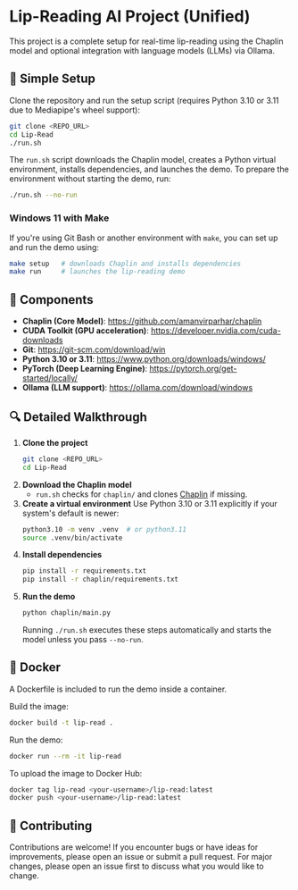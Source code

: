 # Lip-Reading AI Project (Unified)

This project is a complete setup for real-time lip-reading using the Chaplin model and optional integration with language models (LLMs) via Ollama.

## 🧰 Simple Setup

Clone the repository and run the setup script (requires Python 3.10 or 3.11 due to Mediapipe's wheel support):

```bash
git clone <REPO_URL>
cd Lip-Read
./run.sh
```

The `run.sh` script downloads the Chaplin model, creates a Python virtual environment, installs dependencies, and launches the demo. To prepare the environment without starting the demo, run:

```bash
./run.sh --no-run
```

### Windows 11 with Make

If you're using Git Bash or another environment with `make`, you can set up and run the demo using:

```bash
make setup   # downloads Chaplin and installs dependencies
make run     # launches the lip-reading demo
```

## 🔗 Components
- **Chaplin (Core Model)**: https://github.com/amanvirparhar/chaplin
- **CUDA Toolkit (GPU acceleration)**: https://developer.nvidia.com/cuda-downloads
- **Git**: https://git-scm.com/download/win
- **Python 3.10 or 3.11**: https://www.python.org/downloads/windows/
- **PyTorch (Deep Learning Engine)**: https://pytorch.org/get-started/locally/
- **Ollama (LLM support)**: https://ollama.com/download/windows

## 🔍 Detailed Walkthrough
1. **Clone the project**
   ```bash
   git clone <REPO_URL>
   cd Lip-Read
   ```
2. **Download the Chaplin model**
   - `run.sh` checks for `chaplin/` and clones [Chaplin](https://github.com/amanvirparhar/chaplin) if missing.
3. **Create a virtual environment**
   Use Python 3.10 or 3.11 explicitly if your system's default is newer:
   ```bash
   python3.10 -m venv .venv  # or python3.11
   source .venv/bin/activate
   ```
4. **Install dependencies**
   ```bash
   pip install -r requirements.txt
   pip install -r chaplin/requirements.txt
   ```
5. **Run the demo**
   ```bash
   python chaplin/main.py
   ```
   Running `./run.sh` executes these steps automatically and starts the model unless you pass `--no-run`.

## 🐳 Docker

A Dockerfile is included to run the demo inside a container.

Build the image:

```bash
docker build -t lip-read .
```

Run the demo:

```bash
docker run --rm -it lip-read
```

To upload the image to Docker Hub:

```bash
docker tag lip-read <your-username>/lip-read:latest
docker push <your-username>/lip-read:latest
```

## 🤝 Contributing

Contributions are welcome! If you encounter bugs or have ideas for improvements, please open an issue or submit a pull request. For major changes, please open an issue first to discuss what you would like to change.

